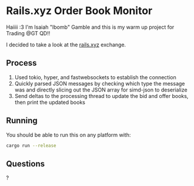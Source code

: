 # Rails.xyz Order Book Monitor

Haiiii :3 I'm Isaiah "Ibomb" Gamble and this is my warm up project for Trading @GT QD!!

I decided to take a look at the [rails.xyz](rails.xyz) exchange.

## Process

1. Used tokio, hyper, and fastwebsockets to establish the connection
2. Quickly parsed JSON messages by checking which type the message was and directly slicing out the JSON array for simd-json to deserialize
3. Send deltas to the processing thread to update the bid and offer books, then print the updated books

## Running

You should be able to run this on any platform with:

```sh
cargo run --release
```

## Questions

?
